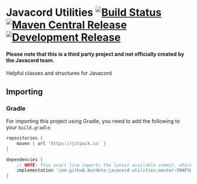 # Javacord Utilities [![Build Status](https://travis-ci.com/burdoto/javacord-utilities.svg?branch=master)](https://travis-ci.com/burdoto/javacord-utilities) [![Maven Central Release](https://maven-badges.herokuapp.com/maven-central/de.kaleidox/javacord-utilities/badge.svg)](https://maven-badges.herokuapp.com/maven-central/de.kaleidox/javacord-utilities) [![Development Release](https://jitpack.io/v/burdoto/javacord-utilities.svg)](https://jitpack.io/#burdoto/javacord-utilities)
#### Please note that this is a third party project and not officially created by the Javacord team.
Helpful classes and structures for Javacord


## Importing
### Gradle
For importing this project using Gradle, you need to add the following to your `build.gradle`:
```groovy
repositories {
    maven { url 'https://jitpack.io' }
}

dependencies {
    // NOTE: This exact line imports the latest available commit, which might not work correctly.
    implementation 'com.github.burdoto:javacord-utilities:master-SNAPSHOT'
}
```
